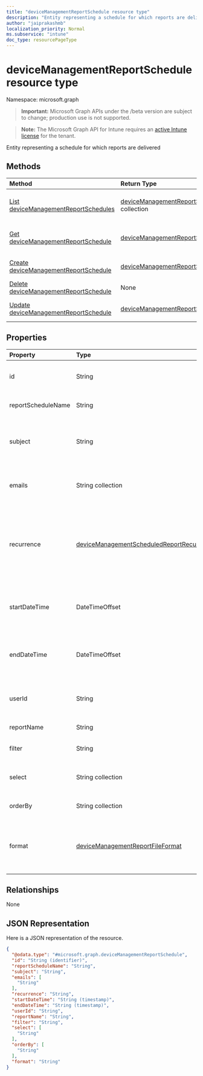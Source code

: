 ```yaml
---
title: "deviceManagementReportSchedule resource type"
description: "Entity representing a schedule for which reports are delivered"
author: "jaiprakashmb"
localization_priority: Normal
ms.subservice: "intune"
doc_type: resourcePageType
---
```


# deviceManagementReportSchedule resource type

Namespace: microsoft.graph

> **Important:** Microsoft Graph APIs under the /beta version are subject to change; production use is not supported.

> **Note:** The Microsoft Graph API for Intune requires an [active Intune license](https://go.microsoft.com/fwlink/?linkid=839381) for the tenant.

Entity representing a schedule for which reports are delivered

## Methods
|Method|Return Type|Description|
|:---|:---|:---|
|[List deviceManagementReportSchedules](../api/intune-reporting-devicemanagementreportschedule-list.md)|[deviceManagementReportSchedule](../resources/intune-reporting-devicemanagementreportschedule.md) collection|List properties and relationships of the [deviceManagementReportSchedule](../resources/intune-reporting-devicemanagementreportschedule.md) objects.|
|[Get deviceManagementReportSchedule](../api/intune-reporting-devicemanagementreportschedule-get.md)|[deviceManagementReportSchedule](../resources/intune-reporting-devicemanagementreportschedule.md)|Read properties and relationships of the [deviceManagementReportSchedule](../resources/intune-reporting-devicemanagementreportschedule.md) object.|
|[Create deviceManagementReportSchedule](../api/intune-reporting-devicemanagementreportschedule-create.md)|[deviceManagementReportSchedule](../resources/intune-reporting-devicemanagementreportschedule.md)|Create a new [deviceManagementReportSchedule](../resources/intune-reporting-devicemanagementreportschedule.md) object.|
|[Delete deviceManagementReportSchedule](../api/intune-reporting-devicemanagementreportschedule-delete.md)|None|Deletes a [deviceManagementReportSchedule](../resources/intune-reporting-devicemanagementreportschedule.md).|
|[Update deviceManagementReportSchedule](../api/intune-reporting-devicemanagementreportschedule-update.md)|[deviceManagementReportSchedule](../resources/intune-reporting-devicemanagementreportschedule.md)|Update the properties of a [deviceManagementReportSchedule](../resources/intune-reporting-devicemanagementreportschedule.md) object.|

## Properties
|Property|Type|Description|
|:---|:---|:---|
|id|String|Unique identifier for this entity|
|reportScheduleName|String|Name of the schedule|
|subject|String|Subject of the scheduled reports that are delivered|
|emails|String collection|Emails to which the scheduled reports are delivered|
|recurrence|[deviceManagementScheduledReportRecurrence](../resources/intune-reporting-devicemanagementscheduledreportrecurrence.md)|Frequency of scheduled report delivery. Possible values are: `none`, `daily`, `weekly`, `monthly`.|
|startDateTime|DateTimeOffset|Time that the delivery of the scheduled reports starts|
|endDateTime|DateTimeOffset|Time that the delivery of the scheduled reports ends|
|userId|String|The Id of the User who created the report|
|reportName|String|Name of the report|
|filter|String|Filters applied on the report|
|select|String collection|Columns selected from the report|
|orderBy|String collection|Ordering of columns in the report|
|format|[deviceManagementReportFileFormat](../resources/intune-reporting-devicemanagementreportfileformat.md)|Format of the scheduled report. Possible values are: `csv`, `pdf`.|

## Relationships
None

## JSON Representation
Here is a JSON representation of the resource.
<!-- {
  "blockType": "resource",
  "keyProperty": "id",
  "@odata.type": "microsoft.graph.deviceManagementReportSchedule"
}
-->
``` json
{
  "@odata.type": "#microsoft.graph.deviceManagementReportSchedule",
  "id": "String (identifier)",
  "reportScheduleName": "String",
  "subject": "String",
  "emails": [
    "String"
  ],
  "recurrence": "String",
  "startDateTime": "String (timestamp)",
  "endDateTime": "String (timestamp)",
  "userId": "String",
  "reportName": "String",
  "filter": "String",
  "select": [
    "String"
  ],
  "orderBy": [
    "String"
  ],
  "format": "String"
}
```
